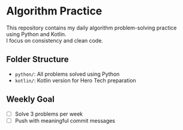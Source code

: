 # Algorithm Practice

This repository contains my daily algorithm problem-solving practice  
using Python and Kotlin.  
I focus on consistency and clean code.

## Folder Structure

- `python/`: All problems solved using Python  
- `kotlin/`: Kotlin version for Hero Tech preparation

## Weekly Goal

- [ ] Solve 3 problems per week  
- [ ] Push with meaningful commit messages  
